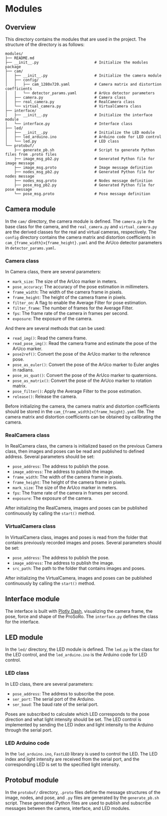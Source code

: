 # Modules

## Overview

This directory contains the modules that are used in the project. The structure of the directory is as follows:

```plaintext
modules/
├── README.md
├── __init__.py                         # Initialize the modules package
├── cam/
│   ├── __init__.py                     # Initialize the camera module
│   ├── config/
│   │   ├── cam_1280x720.yaml           # Camera matrix and distortion coefficients
│   │   └── detector_params.yaml        # ArUco detector parameters
│   ├── camera.py                       # Camera class
│   ├── real_camera.py                  # RealCamera class
│   └── virtual_camera.py               # VirtualCamera class
├── interface/
│   ├── __init__.py                     # Initialize the interface module
│   └── interface.py                    # Interface class
├── led/
│   ├── __init__.py                     # Initialize the LED module
│   ├── led_arduino.ino                 # Arduino code for LED control
│   └── led.py                          # LED class
└── protobuf/
    ├── generate_pb.sh                  # Script to generate Python files from .proto files
    ├── image_msg_pb2.py                # Generated Python file for image message
    ├── image_msg.proto                 # Image message definition
    ├── nodes_msg_pb2.py                # Generated Python file for nodes message
    ├── nodes_msg.proto                 # Nodes message definition
    ├── pose_msg_pb2.py                 # Generated Python file for pose message
    └── pose_msg.proto                  # Pose message definition
```

## Camera module

In the `cam/` directory, the camera module is defined. The `camera.py` is the base class for the camera, and the `real_camera.py` and `virtual_camera.py` are the derived classes for the real and virtual cameras, respectively. The `config` directory contains the camera matrix and distortion coefficients in `cam_{frame_width}x{frame_height}.yaml` and the ArUco detector parameters in `detector_params.yaml`.

### Camera class

In Camera class, there are several parameters:

- `mark_size`: The size of the ArUco marker in meters.
- `pose_accuracy`: The accuracy of the pose estimation in millimeters.
- `frame_width`: The width of the camera frame in pixels.
- `frame_height`: The height of the camera frame in pixels.
- `filter_on`: A flag to enable the Average Filter for pose estimation.
- `filter_frame`: The number of frames for the Average Filter.
- `fps`: The frame rate of the camera in frames per second.
- `exposure`: The exposure of the camera.

And there are several methods that can be used:

- `read_img()`: Read the camera frame.
- `read_pose_img()`: Read the camera frame and estimate the pose of the ArUco marker.
- `pose2ref()`: Convert the pose of the ArUco marker to the reference pose.
- `pose_as_euler()`: Convert the pose of the ArUco marker to Euler angles in radians.
- `pose_as_quat()`: Convert the pose of the ArUco marker to quaternions.
- `pose_as_matrix()`: Convert the pose of the ArUco marker to rotation matrix.
- `pose_filter()`: Apply the Average Filter to the pose estimation.
- `release()`: Release the camera.

Before initializing the camera, the camera matrix and distortion coefficients should be stored in the `cam_{frame_width}x{frame_height}.yaml` file. The camera matrix and distortion coefficients can be obtained by calibrating the camera.

### RealCamera class

In RealCamera class, the camera is initialized based on the previous Camera class, then images and poses can be read and published to defined address. Several parameters should be set:

- `pose_address`: The address to publish the pose.
- `image_address`: The address to publish the image.
- `frame_width`: The width of the camera frame in pixels.
- `frame_height`: The height of the camera frame in pixels.
- `mark_size`: The size of the ArUco marker in meters.
- `fps`: The frame rate of the camera in frames per second.
- `exposure`: The exposure of the camera.

After initializing the RealCamera, images and poses can be published continuously by calling the `start()` method.

### VirtualCamera class

In VirtualCamera class, images and poses is read from the folder that contains previously recorded images and poses. Several parameters should be set:

- `pose_address`: The address to publish the pose.
- `image_address`: The address to publish the image.
- `src_path`: The path to the folder that contains images and poses.

After initializing the VirtualCamera, images and poses can be published continuously by calling the `start()` method.

## Interface module

The interface is built with [Plotly Dash](https://plotly.com/dash/), visualizing the camera frame, the pose, force and shape of the ProSoRo. The `interface.py` defines the class for the interface.

## LED module

In the `led/` directory, the LED module is defined. The `led.py` is the class for the LED control, and the `led_arduino.ino` is the Arduino code for LED control.

### LED class

In LED class, there are several parameters:

- `pose_address`: The address to subscribe the pose.
- `ser_port`: The serial port of the Arduino.
- `ser_baud`: The baud rate of the serial port.

Poses are subscribed to calculate which LED corresponds to the pose direction and what light intensity should be set. The LED control is implemented by sending the LED index and light intensity to the Arduino through the serial port.

### LED Arduino code

In the `led_arduino.ino`, `FastLED` library is used to control the LED. The LED index and light intensity are received from the serial port, and the corresponding LED is set to the specified light intensity.

## Protobuf module

In the `protobuf/` directory, `.proto` files define the message structures of the image, nodes, and pose, and `.py` files are generated by the `generate_pb.sh` script. These generated Python files are used to publish and subscribe messages between the camera, interface, and LED modules.
